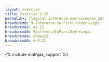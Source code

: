 ```yaml
---
layout: exercise
title: Exercise 9.22
permalink: /logical-inference-exercises/ex_22/
breadcrumb: 9-Inference-In-First-Order-Logic
breadcrumb2: ex_22
breadcrumb3: 9inferenceInFirstOrderLogic
breadcrumb4: ch9ex22
breadcrumb5: ex9.22
---
```


{% include mathjax_support %}

